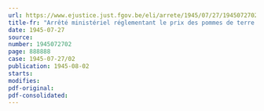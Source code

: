 ```yaml
---
url: https://www.ejustice.just.fgov.be/eli/arrete/1945/07/27/1945072702/justel
title-fr: "Arrêté ministériel réglementant le prix des pommes de terre mi-hatives indigènes, livrées par le producteur entre le 29 juillet et le 11 août 1945"
date: 1945-07-27
source:
number: 1945072702
page: 888888
case: 1945-07-27/02
publication: 1945-08-02
starts:
modifies:
pdf-original:
pdf-consolidated:
---
```


